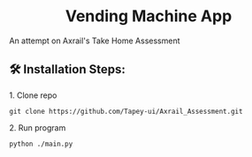 <h1 align="center" id="title">Vending Machine App</h1>

<p id="description">An attempt on Axrail's Take Home Assessment</p>

<h2>🛠️ Installation Steps:</h2>

<p>1. Clone repo</p>

```
git clone https://github.com/Tapey-ui/Axrail_Assessment.git
```

<p>2. Run program</p>

```
python ./main.py
```
